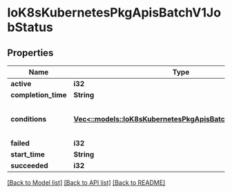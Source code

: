 # IoK8sKubernetesPkgApisBatchV1JobStatus

## Properties
Name | Type | Description | Notes
------------ | ------------- | ------------- | -------------
**active** | **i32** | The number of actively running pods. | [optional] 
**completion_time** | **String** |  | [optional] 
**conditions** | [**Vec<::models::IoK8sKubernetesPkgApisBatchV1JobCondition>**](io.k8s.kubernetes.pkg.apis.batch.v1.JobCondition.md) | The latest available observations of an object&#39;s current state. More info: https://kubernetes.io/docs/concepts/workloads/controllers/jobs-run-to-completion/ | [optional] 
**failed** | **i32** | The number of pods which reached phase Failed. | [optional] 
**start_time** | **String** |  | [optional] 
**succeeded** | **i32** | The number of pods which reached phase Succeeded. | [optional] 

[[Back to Model list]](../README.md#documentation-for-models) [[Back to API list]](../README.md#documentation-for-api-endpoints) [[Back to README]](../README.md)


